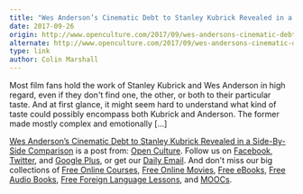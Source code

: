 ```yaml
---
title: "Wes Anderson’s Cinematic Debt to Stanley Kubrick Revealed in a Side-By-Side Comparison"
date: 2017-09-26
origin: http://www.openculture.com/2017/09/wes-andersons-cinematic-debt-to-stanley-kubrick-revealed-in-a-side-by-side-comparison.html
alternate: http://www.openculture.com/2017/09/wes-andersons-cinematic-debt-to-stanley-kubrick-revealed-in-a-side-by-side-comparison.html
type: link
author: Colin Marshall
---
```


Most film fans hold the work of Stanley Kubrick and Wes Anderson in high regard, even if they don't find one, the other, or both to their particular taste. And at first glance, it might seem hard to understand what kind of taste&nbsp;could possibly&nbsp;encompass both Kubrick and Anderson. The former made mostly complex and emotionally […]

[Wes Anderson’s Cinematic Debt to Stanley Kubrick Revealed in a Side-By-Side Comparison](http://www.openculture.com/2017/09/wes-andersons-cinematic-debt-to-stanley-kubrick-revealed-in-a-side-by-side-comparison.html) is a post from: [Open Culture](http://www.openculture.com). Follow us on [Facebook](https://www.facebook.com/openculture), [Twitter](https://twitter.com/#!/openculture), and [Google Plus](https://plus.google.com/108579751001953501160/posts), or get our [Daily Email](http://www.openculture.com/dailyemail). And don't miss our big collections of [Free Online Courses](http://www.openculture.com/freeonlinecourses), [Free Online Movies](http://www.openculture.com/freemoviesonline), [Free eBooks](http://www.openculture.com/free_ebooks),&nbsp;[Free Audio Books](http://www.openculture.com/freeaudiobooks), [Free Foreign Language Lessons](http://www.openculture.com/freelanguagelessons), and [MOOCs](http://www.openculture.com/free_certificate_courses).

